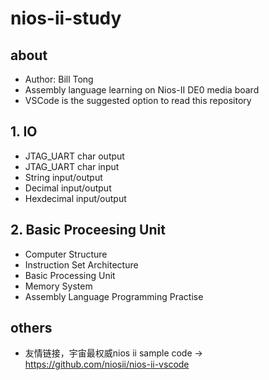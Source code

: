 # nios-ii-study
## about
- Author: Bill Tong
- Assembly language learning on Nios-II DE0 media board
- VSCode is the suggested option to read this repository
## 1. IO
- JTAG_UART char output
- JTAG_UART char input
- String input/output
- Decimal input/output
- Hexdecimal input/output
## 2. Basic Proceesing Unit
- Computer Structure
- Instruction Set Architecture
- Basic Processing Unit
- Memory System
- Assembly Language Programming Practise
## others
- 友情链接，宇宙最权威nios ii sample code -> https://github.com/niosii/nios-ii-vscode
